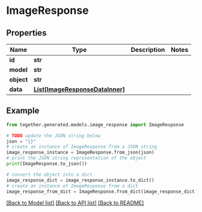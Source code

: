 # ImageResponse


## Properties

Name | Type | Description | Notes
------------ | ------------- | ------------- | -------------
**id** | **str** |  |
**model** | **str** |  |
**object** | **str** |  |
**data** | [**List[ImageResponseDataInner]**](ImageResponseDataInner.md) |  |

## Example

```python
from together.generated.models.image_response import ImageResponse

# TODO update the JSON string below
json = "{}"
# create an instance of ImageResponse from a JSON string
image_response_instance = ImageResponse.from_json(json)
# print the JSON string representation of the object
print(ImageResponse.to_json())

# convert the object into a dict
image_response_dict = image_response_instance.to_dict()
# create an instance of ImageResponse from a dict
image_response_from_dict = ImageResponse.from_dict(image_response_dict)
```
[[Back to Model list]](../README.md#documentation-for-models) [[Back to API list]](../README.md#documentation-for-api-endpoints) [[Back to README]](../README.md)
